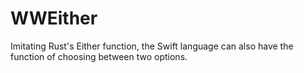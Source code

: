 # WWEither
Imitating Rust's Either function, the Swift language can also have the function of choosing between two options.
